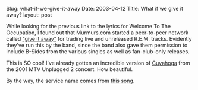 Slug: what-if-we-give-it-away
Date: 2003-04-12
Title: What if we give it away?
layout: post

While looking for the previous link to the lyrics for Welcome To The Occupation, I found out that Murmurs.com started a peer-to-peer network called <a href="http://remexhibit.murmurs.com/rem/themusic/giveitaway/">&quot;give it away&quot;</a> for trading live and unreleased R.E.M. tracks. Evidently they&#39;ve run this by the band, since the band also gave them permission to include B-Sides from the various singles as well as fan-club-only releases.

This is SO cool! I&#39;ve already gotten an incredible version of <a href="http://www.geocities.com/mmeyer_hermann/Cuyahoga.html">Cuyahoga</a> from the 2001 MTV Unplugged 2 concert. How beautiful.

By the way, the service name comes from <a href="http://www.geocities.com/mmeyer_hermann/GiveItAway.html">this song</a>.
